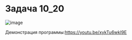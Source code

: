 # Задача 10_20
![image](https://user-images.githubusercontent.com/90615074/148137658-3a8de101-464d-4bbc-9dcb-6c1894951d15.png)

Демонстрация программы:https://youtu.be/xykTu6wkI9E
